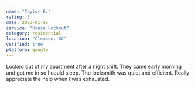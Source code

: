 ```yaml
---
name: "Taylor B."
rating: 5
date: 2023-01-15
service: "House Lockout"
category: residential
location: "Clemson, SC"
verified: true
platform: google
---
```


Locked out of my apartment after a night shift. They came early morning and got me in so I could sleep. The locksmith was quiet and efficient. Really appreciate the help when I was exhausted.
